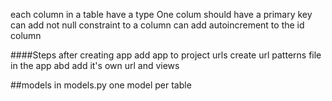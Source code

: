 each column in a table have a type
One colum should have a primary key
can add not null constraint to a column
can add autoincrement to the id column

####Steps after creating app
add app to project urls
create url patterns file in the app abd add it's own url and views

##models in models.py
one model per table





